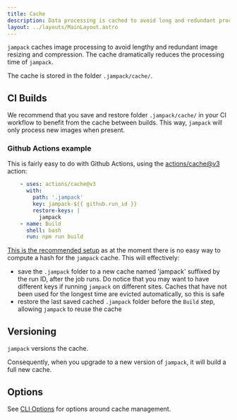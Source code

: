 ```yaml
---
title: Cache
description: Data processing is cached to avoid long and redundant processing.
layout: ../layouts/MainLayout.astro
---
```


`jampack` caches image processing to avoid lengthy and redundant image resizing and compression.
The cache dramatically reduces the processing time of `jampack`.

The cache is stored in the folder `.jampack/cache/`.

## CI Builds

We recommend that you save and restore folder `.jampack/cache/` in your CI workflow
to benefit from the cache between builds. This way, `jampack` will only process new images when present.

### Github Actions example

This is fairly easy to do with Github Actions, using the [actions/cache@v3](https://github.com/actions/cache) action:

```yml
    - uses: actions/cache@v3
      with:
        path: '.jampack'
        key: jampack-${{ github.run_id }}
        restore-keys: |
          jampack
    - name: Build
      shell: bash
      run: npm run build
```

[This is the recommended setup](https://github.com/actions/cache/blob/main/tips-and-workarounds.md#update-a-cache) as at the moment there is no easy way to compute a hash for the `jampack` cache. This will effectively:
- save the `.jampack` folder to a new cache named 'jampack' suffixed by the run ID, after the job runs. Do notice that you may want to have different keys if running `jampack` on different sites. Caches that have not been used for the longest time are evicted automatically, so this is safe
- restore the last saved cached `.jampack` folder before the `Build` step, allowing `jampack` to reuse the cache

## Versioning

`jampack` versions the cache.

Consequently, when you upgrade to a new version of `jampack`, it will build a full new cache.

## Options

See [CLI Options](./cli-options) for options around cache management.